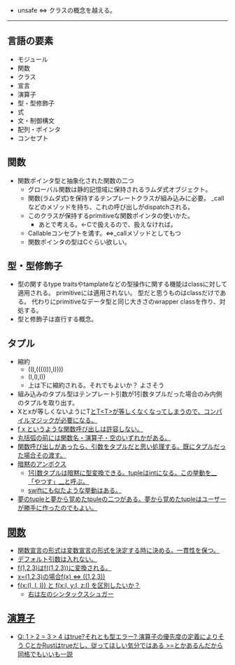 + unsafe ⇔ クラスの概念を越える。

----------

## 言語の要素
+ モジュール
+ 関数
+ クラス
+ 宣言
+ 演算子
+ 型・型修飾子
+ 式
+ 文・制御構文
+ 配列・ポインタ
+ コンセプト

## 関数
+ 関数ポインタ型と抽象化された関数の二つ
  * グローバル関数は静的記憶域に保持されるラムダ式オブジェクト。
  * 関数(ラムダ式)を保持するテンプレートクラスが組み込みに必要。
	_callなどのメゾッドを持ち、これの呼び出しがdispatchされる。
  * このクラスが保持するprimitiveな関数ポインタの使いかた。
    - あとで考える。←Cで扱えるので、扱えなければ。
  * Callableコンセプトを満す。⇔_callメゾッドとしてもつ
  * 関数ポインタの型はCぐらい欲しい。

## 型・型修飾子
+ 型の関するtype traitsやtamplateなどの型操作に関する機能はclassに対して適用される。
  primitiveには適用されない。
  型だと思うものはclassだけである。
  代わりにprimitiveなデータ型と同じ大きさのwrapper classを作り、対処する。
+ 型と修飾子は直行する概念。

## タプル
+ 縮約
  * ((I,((((I)),I))))
  * (I,(I,I))
  * 上は下に縮約される。それでもよいか？ よさそう
+ 組み込みのタプル型はテンプレート引数が1引数タプルだった場合のみ内側のタプルを取り出す。
+ X<int>とx<char>が等しくないようにT<U>とT<T<U>>が等しくなくなってしまうので、コンパイルマジックが必要になる。
+ f x というような関数呼び出しは許容しない。
+ 丸括弧の前には関数名・演算子・空のいずれかがある。
+ 関数呼び出しがあったら、引数をタプルだと思い処理する。既にタプルだった場合その渡す。
+ 暗黙のアンボクス
  * 1引数タプルは暗黙に型変換できる。tuple<int>はintになる。この挙動を__「やつす」__と呼ぶ。
  * swiftにも似たような挙動はある。
+ 夢のtupleと夢から覚めたtpuleの二つがある。夢から覚めたtupleはユーザーが勝手に作ったのでもよい。

## 関数
+ 関数宣言の形式は変数宣言の形式を決定する時に決める。一貫性を保つ。
+ デフォルト引数は入れない。
+ f(1,2,3)はf((1,2,3))に変換される。
+ x=(1,2,3)の場合f(x) ⇔ ((1,2,3))
+ f(x:(I, I, I)) と f(x:I, y:I, z:I) を区別したいか？
  * 右は左のシンタックスシュガー

## 演算子
+ Q: 1 > 2 = 3 > 4 はtrue?それとも型エラー?
  演算子の優先度の定義によりそう
  CとかRustはtrueだし、従ってほしい気分ではある
  \>=とかあるんだから同格でもいいも一説
